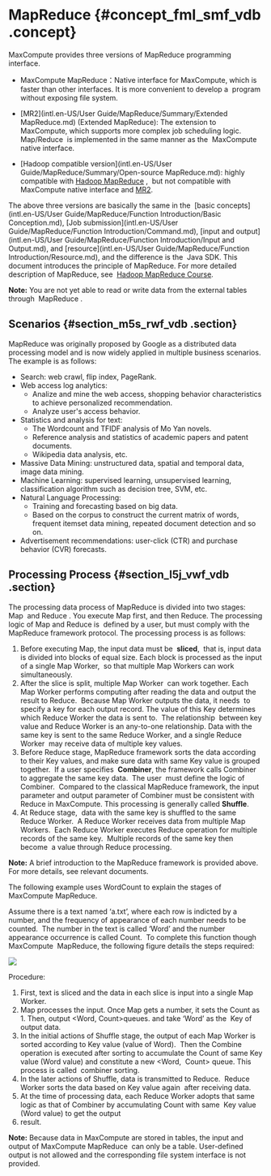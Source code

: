 # MapReduce {#concept_fml_smf_vdb .concept}

MaxCompute provides three versions of MapReduce programming interface. 

-   MaxCompute MapReduce：Native interface for MaxCompute, which is faster than other interfaces. It is more convenient to develop a  program without exposing file system.

-   [MR2](intl.en-US/User Guide/MapReduce/Summary/Extended MapReduce.md) \(Extended MapReduce\): The extension to MaxCompute, which supports more complex job scheduling logic. Map/Reduce  is implemented in the same manner as the  MaxCompute native interface.

-   [Hadoop compatible version](intl.en-US/User Guide/MapReduce/Summary/Open-source MapReduce.md): highly compatible with [Hadoop MapReduce](http://hadoop.apache.org/docs/r1.0.4/cn/mapred_tutorial.html) ,  but not compatible with  MaxCompute native interface and [MR2](https://help.aliyun.com/document_detail/27876.html).


The above three versions are basically the same in the  [basic concepts](intl.en-US/User Guide/MapReduce/Function Introduction/Basic Conception.md), [Job submission](intl.en-US/User Guide/MapReduce/Function Introduction/Command.md), [input and output](intl.en-US/User Guide/MapReduce/Function Introduction/Input and Output.md), and [resource](intl.en-US/User Guide/MapReduce/Function Introduction/Resource.md), and the difference is the  Java SDK. This document introduces the principle of MapReduce. For more detailed description of MapReduce, see  [Hadoop MapReduce Course](http://hadoop.apache.org/docs/r1.0.4/cn/mapred_tutorial.html).

**Note:** You are not yet able to read or write data from the external tables through  MapReduce .

## Scenarios {#section_m5s_rwf_vdb .section}

MapReduce was originally proposed by Google as a distributed data processing model and is now widely applied in multiple business scenarios. The example is as follows:

-   Search: web crawl, flip index, PageRank.
-   Web access log analytics:
    -   Analize and mine the web access, shopping behavior characteristics to achieve personalized recommendation.
    -   Analyze user's access behavior.
-   Statistics and analysis for text:
    -   The Wordcount and TFIDF analysis of Mo Yan novels.
    -   Reference analysis and statistics of academic papers and patent documents.
    -   Wikipedia data analysis, etc.
-   Massive Data Mining: unstructured data, spatial and temporal data, image data mining.
-   Machine Learning: supervised learning, unsupervised learning, classification algorithm such as decision tree, SVM, etc.
-   Natural Language Processing:
    -   Training and forecasting based on big data.
    -   Based on the corpus to construct the current matrix of words, frequent itemset data mining, repeated document detection and so on.
-   Advertisement recommendations: user-click \(CTR\) and purchase behavior \(CVR\) forecasts.

## Processing Process {#section_l5j_vwf_vdb .section}

The processing data process of MapReduce is divided into two stages: Map  and Reduce . You execute Map first, and then Reduce. The processing logic of Map and Reduce is  defined by a user, but must comply with the MapReduce framework protocol. The processing process is as follows:

1.  Before executing Map, the input data must be  **sliced**,  that is, input data is divided into blocks of equal size. Each block is processed as the input of a single Map Worker,  so that multiple Map Workers can work simultaneously.
2.  After the slice is split, multiple Map Worker  can work together. Each Map Worker performs computing after reading the data and output the result to Reduce.  Because Map Worker outputs the data, it needs  to specify a key for each output record. The value of this Key determines which Reduce Worker the data is sent to.  The relationship  between key value and Reduce Worker is an any-to-one relationship. Data with the same key is sent to the same Reduce Worker, and a single Reduce Worker  may receive data of multiple key values.
3.  Before Reduce stage, MapReduce framework sorts the data according to their Key values, and make sure data with same Key value is grouped together.  If a user specifies  **Combiner**, the framework calls Combiner to aggregate the same key data.  The user  must define the logic of Combiner.  Compared to the classical MapReduce framework, the input parameter and output parameter of Combiner must be consistent with  Reduce in MaxCompute. This processing is generally called **Shuffle**.
4.  At Reduce stage,  data with the same key is shuffled to the same Reduce Worker.  A Reduce Worker receives data from multiple Map  Workers.  Each Reduce Worker executes Reduce operation for multiple records of the same key.  Multiple records of the same key then become  a value through Reduce processing.

**Note:** A brief introduction to the MapReduce framework is provided above. For more details, see relevant documents.

The following example uses WordCount to explain the stages of MaxCompute MapReduce. 

Assume there is a text named ‘a.txt’, where each row is indicted by a number, and the frequency of appearance of each number needs to be counted.  The number in the text is called ‘Word’ and the number appearance occurrence is called Count.  To complete this function though MaxCompute  MapReduce, the following figure details the steps required:

![](http://static-aliyun-doc.oss-cn-hangzhou.aliyuncs.com/assets/img/12013/1922_en-US.jpg)

Procedure:

1.  First, text is sliced and the data in each slice is input into a single Map Worker.
2.  Map processes the input. Once Map gets a number, it sets the Count as 1. Then, output <Word, Count\>queues. and take ‘Word’ as the  Key of output data.
3.  In the initial actions of Shuffle stage, the output of each Map Worker is sorted according to Key value \(value of Word\).  Then the Combine  operation is executed after sorting to accumulate the Count of same Key value \(Word value\) and constitute a new <Word,  Count\> queue. This process is called  combiner sorting.
4.  In the later actions of Shuffle, data is transmitted to Reduce.  Reduce Worker sorts the data based on Key value again  after receiving data.
5.  At the time of processing data, each Reduce Worker adopts that same logic as that of Combiner by accumulating Count with same  Key value \(Word value\) to get the output 
6.  result.

**Note:** Because data in MaxCompute are stored in tables, the input and output of MaxCompute MapReduce  can only be a table. User-defined output is not allowed and the corresponding file system interface is not provided.

